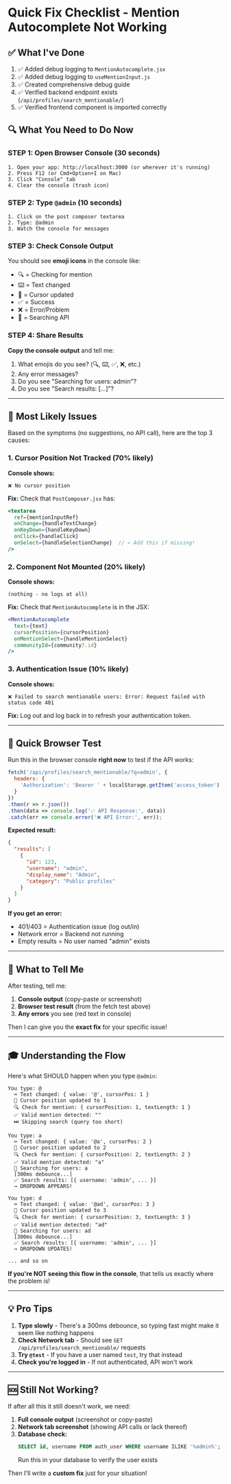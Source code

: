 # Quick Fix Checklist - Mention Autocomplete Not Working

## ✅ What I've Done

1. ✅ Added debug logging to `MentionAutocomplete.jsx`
2. ✅ Added debug logging to `useMentionInput.js`
3. ✅ Created comprehensive debug guide
4. ✅ Verified backend endpoint exists (`/api/profiles/search_mentionable/`)
5. ✅ Verified frontend component is imported correctly

## 🔍 What You Need to Do Now

### STEP 1: Open Browser Console (30 seconds)
```
1. Open your app: http://localhost:3000 (or wherever it's running)
2. Press F12 (or Cmd+Option+I on Mac)
3. Click "Console" tab
4. Clear the console (trash icon)
```

### STEP 2: Type `@admin` (10 seconds)
```
1. Click on the post composer textarea
2. Type: @admin
3. Watch the console for messages
```

### STEP 3: Check Console Output
You should see **emoji icons** in the console like:
- 🔍 = Checking for mention
- ⌨️ = Text changed
- 📍 = Cursor updated
- ✅ = Success
- ❌ = Error/Problem
- 🔎 = Searching API

### STEP 4: Share Results

**Copy the console output** and tell me:
1. What emojis do you see? (🔍, ⌨️, ✅, ❌, etc.)
2. Any error messages?
3. Do you see "Searching for users: admin"?
4. Do you see "Search results: [...]"?

---

## 🎯 Most Likely Issues

Based on the symptoms (no suggestions, no API call), here are the top 3 causes:

### 1. Cursor Position Not Tracked (70% likely)
**Console shows:**
```
❌ No cursor position
```

**Fix:**
Check that `PostComposer.jsx` has:
```jsx
<textarea
  ref={mentionInputRef}
  onChange={handleTextChange}
  onKeyDown={handleKeyDown}
  onClick={handleClick}
  onSelect={handleSelectionChange}  // ← Add this if missing!
/>
```

### 2. Component Not Mounted (20% likely)
**Console shows:**
```
(nothing - no logs at all)
```

**Fix:**
Check that `MentionAutocomplete` is in the JSX:
```jsx
<MentionAutocomplete
  text={text}
  cursorPosition={cursorPosition}
  onMentionSelect={handleMentionSelect}
  communityId={community?.id}
/>
```

### 3. Authentication Issue (10% likely)
**Console shows:**
```
❌ Failed to search mentionable users: Error: Request failed with status code 401
```

**Fix:**
Log out and log back in to refresh your authentication token.

---

## 🚀 Quick Browser Test

Run this in the browser console **right now** to test if the API works:

```javascript
fetch('/api/profiles/search_mentionable/?q=admin', {
  headers: {
    'Authorization': 'Bearer ' + localStorage.getItem('access_token')
  }
})
.then(r => r.json())
.then(data => console.log('✅ API Response:', data))
.catch(err => console.error('❌ API Error:', err));
```

**Expected result:**
```json
{
  "results": [
    {
      "id": 123,
      "username": "admin",
      "display_name": "Admin",
      "category": "Public profiles"
    }
  ]
}
```

**If you get an error:**
- 401/403 = Authentication issue (log out/in)
- Network error = Backend not running
- Empty results = No user named "admin" exists

---

## 📝 What to Tell Me

After testing, tell me:

1. **Console output** (copy-paste or screenshot)
2. **Browser test result** (from the fetch test above)
3. **Any errors** you see (red text in console)

Then I can give you the **exact fix** for your specific issue!

---

## 🎓 Understanding the Flow

Here's what SHOULD happen when you type `@admin`:

```
You type: @
  ⌨️ Text changed: { value: '@', cursorPos: 1 }
  📍 Cursor position updated to 1
  🔍 Check for mention: { cursorPosition: 1, textLength: 1 }
  ✅ Valid mention detected: ""
  ⏭️ Skipping search (query too short)

You type: a
  ⌨️ Text changed: { value: '@a', cursorPos: 2 }
  📍 Cursor position updated to 2
  🔍 Check for mention: { cursorPosition: 2, textLength: 2 }
  ✅ Valid mention detected: "a"
  🔎 Searching for users: a
  [300ms debounce...]
  ✅ Search results: [{ username: 'admin', ... }]
  → DROPDOWN APPEARS!

You type: d
  ⌨️ Text changed: { value: '@ad', cursorPos: 3 }
  📍 Cursor position updated to 3
  🔍 Check for mention: { cursorPosition: 3, textLength: 3 }
  ✅ Valid mention detected: "ad"
  🔎 Searching for users: ad
  [300ms debounce...]
  ✅ Search results: [{ username: 'admin', ... }]
  → DROPDOWN UPDATES!

... and so on
```

**If you're NOT seeing this flow in the console**, that tells us exactly where the problem is!

---

## 💡 Pro Tips

1. **Type slowly** - There's a 300ms debounce, so typing fast might make it seem like nothing happens
2. **Check Network tab** - Should see `GET /api/profiles/search_mentionable/` requests
3. **Try `@test`** - If you have a user named `test`, try that instead
4. **Check you're logged in** - If not authenticated, API won't work

---

## 🆘 Still Not Working?

If after all this it still doesn't work, we need:

1. **Full console output** (screenshot or copy-paste)
2. **Network tab screenshot** (showing API calls or lack thereof)
3. **Database check:**
   ```sql
   SELECT id, username FROM auth_user WHERE username ILIKE '%admin%';
   ```
   Run this in your database to verify the user exists

Then I'll write a **custom fix** just for your situation!
